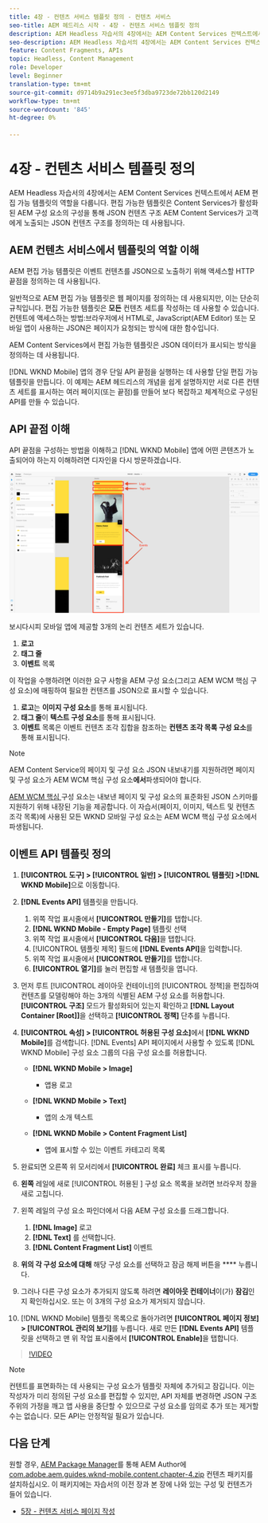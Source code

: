 ```yaml
---
title: 4장 - 컨텐츠 서비스 템플릿 정의 - 컨텐츠 서비스
seo-title: AEM 헤드리스 시작 - 4장 - 컨텐츠 서비스 템플릿 정의
description: AEM Headless 자습서의 4장에서는 AEM Content Services 컨텍스트에서 AEM 편집 가능 템플릿의 역할을 다룹니다. 편집 가능한 템플릿은 JSON 컨텐츠 구조를 정의하는 데 사용됩니다. AEM 컨텐츠 서비스는 궁극적으로 노출됩니다.
seo-description: AEM Headless 자습서의 4장에서는 AEM Content Services 컨텍스트에서 AEM 편집 가능 템플릿의 역할을 다룹니다. 편집 가능한 템플릿은 JSON 컨텐츠 구조를 정의하는 데 사용됩니다. AEM 컨텐츠 서비스는 궁극적으로 노출됩니다.
feature: Content Fragments, APIs
topic: Headless, Content Management
role: Developer
level: Beginner
translation-type: tm+mt
source-git-commit: d9714b9a291ec3ee5f3dba9723de72bb120d2149
workflow-type: tm+mt
source-wordcount: '845'
ht-degree: 0%

---
```



# 4장 - 컨텐츠 서비스 템플릿 정의

AEM Headless 자습서의 4장에서는 AEM Content Services 컨텍스트에서 AEM 편집 가능 템플릿의 역할을 다룹니다. 편집 가능한 템플릿은 Content Services가 활성화된 AEM 구성 요소의 구성을 통해 JSON 컨텐츠 구조 AEM Content Services가 고객에게 노출되는 JSON 컨텐츠 구조를 정의하는 데 사용됩니다.

## AEM 컨텐츠 서비스에서 템플릿의 역할 이해

AEM 편집 가능 템플릿은 이벤트 컨텐츠를 JSON으로 노출하기 위해 액세스할 HTTP 끝점을 정의하는 데 사용됩니다.

일반적으로 AEM 편집 가능 템플릿은 웹 페이지를 정의하는 데 사용되지만, 이는 단순히 규칙입니다. 편집 가능한 템플릿은 **모든** 컨텐츠 세트를 작성하는 데 사용할 수 있습니다.컨텐트에 액세스하는 방법:브라우저에서 HTML로, JavaScript(AEM Editor) 또는 모바일 앱이 사용하는 JSON은 페이지가 요청되는 방식에 대한 함수입니다.

AEM Content Services에서 편집 가능한 템플릿은 JSON 데이터가 표시되는 방식을 정의하는 데 사용됩니다.

[!DNL WKND Mobile] 앱의 경우 단일 API 끝점을 실행하는 데 사용할 단일 편집 가능 템플릿을 만듭니다. 이 예제는 AEM 헤드리스의 개념을 쉽게 설명하지만 서로 다른 컨텐츠 세트를 표시하는 여러 페이지(또는 끝점)를 만들어 보다 복잡하고 체계적으로 구성된 API를 만들 수 있습니다.

## API 끝점 이해

API 끝점을 구성하는 방법을 이해하고 [!DNL WKND Mobile] 앱에 어떤 콘텐츠가 노출되어야 하는지 이해하려면 디자인을 다시 방문하겠습니다.

![이벤트 API 페이지 분해](./assets/chapter-4/design-to-component-mapping.png)

보시다시피 모바일 앱에 제공할 3개의 논리 컨텐츠 세트가 있습니다.

1. **로고**
2. **태그 줄**
3. **이벤트** 목록

이 작업을 수행하려면 이러한 요구 사항을 AEM 구성 요소(그리고 AEM WCM 핵심 구성 요소)에 매핑하여 필요한 컨텐츠를 JSON으로 표시할 수 있습니다.

1. **로고**&#x200B;는 **이미지 구성 요소**&#x200B;를 통해 표시됩니다.
2. **태그 줄**&#x200B;이 **텍스트 구성 요소**&#x200B;를 통해 표시됩니다.
3. **이벤트** 목록은 이벤트 컨텐츠 조각 집합을 참조하는 **컨텐츠 조각 목록 구성 요소**&#x200B;를 통해 표시됩니다.

>[!NOTE]
>
>AEM Content Service의 페이지 및 구성 요소 JSON 내보내기를 지원하려면 페이지 및 구성 요소가 AEM WCM 핵심 구성 요소&#x200B;**에서**&#x200B;파생되어야 합니다.
>
>[AEM WCM 핵심 ](https://github.com/Adobe-Marketing-Cloud/aem-core-wcm-components) 구성 요소는 내보낸 페이지 및 구성 요소의 표준화된 JSON 스키마를 지원하기 위해 내장된 기능을 제공합니다. 이 자습서(페이지, 이미지, 텍스트 및 컨텐츠 조각 목록)에 사용된 모든 WKND 모바일 구성 요소는 AEM WCM 핵심 구성 요소에서 파생됩니다.

## 이벤트 API 템플릿 정의

1. **[!UICONTROL 도구] > [!UICONTROL 일반] > [!UICONTROL 템플릿] >[!DNL WKND Mobile]**&#x200B;으로 이동합니다.

1. **[!DNL Events API]** 템플릿을 만듭니다.

   1. 위쪽 작업 표시줄에서 **[!UICONTROL 만들기]**&#x200B;를 탭합니다.
   1. **[!DNL WKND Mobile - Empty Page]** 템플릿 선택
   1. 위쪽 작업 표시줄에서 **[!UICONTROL 다음]**&#x200B;을 탭합니다.
   1. [!UICONTROL 템플릿 제목] 필드에 **[!DNL Events API]**&#x200B;을 입력합니다.
   1. 위쪽 작업 표시줄에서 **[!UICONTROL 만들기]**&#x200B;를 탭합니다.
   1. **[!UICONTROL 열기]**&#x200B;를 눌러 편집할 새 템플릿을 엽니다.

1. 먼저 루트 [!UICONTROL 레이아웃 컨테이너]의 [!UICONTROL 정책]을 편집하여 컨텐츠를 모델링해야 하는 3개의 식별된 AEM 구성 요소를 허용합니다. **[!UICONTROL 구조]** 모드가 활성화되어 있는지 확인하고 **[!DNL Layout Container \[Root\]]**&#x200B;을 선택하고 **[!UICONTROL 정책]** 단추를 누릅니다.
1. **[!UICONTROL 속성] > [!UICONTROL 허용된 구성 요소]**&#x200B;에서 **[!DNL WKND Mobile]**&#x200B;를 검색합니다. [!DNL Events] API 페이지에서 사용할 수 있도록 [!DNL WKND Mobile] 구성 요소 그룹의 다음 구성 요소를 허용합니다.

   * **[!DNL WKND Mobile > Image]**

      * 앱용 로고
   * **[!DNL WKND Mobile > Text]**

      * 앱의 소개 텍스트
   * **[!DNL WKND Mobile > Content Fragment List]**

      * 앱에 표시할 수 있는 이벤트 카테고리 목록



1. 완료되면 오른쪽 위 모서리에서 **[!UICONTROL 완료]** 체크 표시를 누릅니다.
1. **왼쪽** 레일에 새로  [!UICONTROL 허용된 ] 구성 요소 목록을 보려면 브라우저 창을 새로 고칩니다.
1. 왼쪽 레일의 구성 요소 파인더에서 다음 AEM 구성 요소를 드래그합니다.
   1. **[!DNL Image]** 로고
   2. **[!DNL Text]** 를 선택합니다.
   3. **[!DNL Content Fragment List]** 이벤트
1. **위의 각 구성 요소에 대해** 해당 구성 요소를 선택하고 잠금 해제 버튼을  **** 누릅니다.
1. 그러나 다른 구성 요소가 추가되지 않도록 하려면 **레이아웃 컨테이너**&#x200B;이(가) **잠김**&#x200B;인지 확인하십시오. 또는 이 3개의 구성 요소가 제거되지 않습니다.
1. [!DNL WKND Mobile] 템플릿 목록으로 돌아가려면 **[!UICONTROL 페이지 정보] > [!UICONTROL 관리의 보기]**&#x200B;를 누릅니다. 새로 만든 **[!DNL Events API]** 템플릿을 선택하고 맨 위 작업 표시줄에서 **[!UICONTROL Enable]**&#x200B;을 탭합니다.

>[!VIDEO](https://video.tv.adobe.com/v/28342/?quality=12&learn=on)

>[!NOTE]
>
> 컨텐트를 표면화하는 데 사용되는 구성 요소가 템플릿 자체에 추가되고 잠깁니다. 이는 작성자가 미리 정의된 구성 요소를 편집할 수 있지만, API 자체를 변경하면 JSON 구조 주위의 가정을 깨고 앱 사용을 중단할 수 있으므로 구성 요소를 임의로 추가 또는 제거할 수는 없습니다. 모든 API는 안정적일 필요가 있습니다.

## 다음 단계

원할 경우, [AEM Package Manager](http://localhost:4502/crx/packmgr/index.jsp)를 통해 AEM Author에 [com.adobe.aem.guides.wknd-mobile.content.chapter-4.zip](https://github.com/adobe/aem-guides-wknd-mobile/releases/latest) 컨텐츠 패키지를 설치하십시오. 이 패키지에는 자습서의 이전 장과 본 장에 나와 있는 구성 및 컨텐츠가 들어 있습니다.

* [5장 - 컨텐츠 서비스 페이지 작성](./chapter-5.md)

